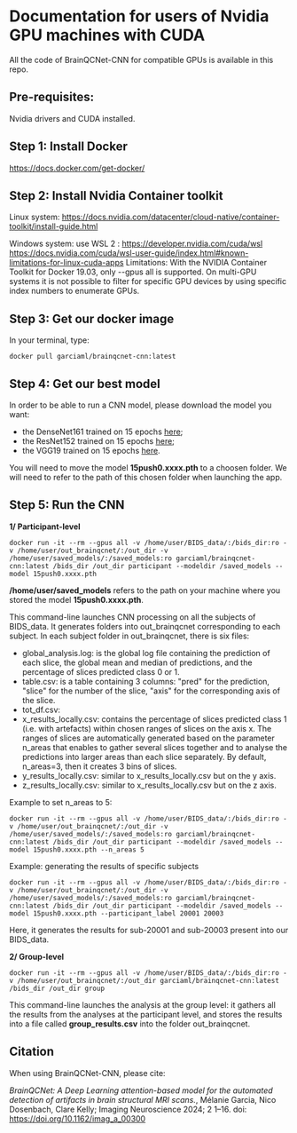# Documentation for users of Nvidia GPU machines with CUDA

All the code of BrainQCNet-CNN for compatible GPUs is available in this repo.

## Pre-requisites: 
Nvidia drivers and CUDA installed.

## Step 1: Install Docker

https://docs.docker.com/get-docker/

## Step 2: Install Nvidia Container toolkit

Linux system: https://docs.nvidia.com/datacenter/cloud-native/container-toolkit/install-guide.html 

Windows system: use WSL 2 : https://developer.nvidia.com/cuda/wsl
https://docs.nvidia.com/cuda/wsl-user-guide/index.html#known-limitations-for-linux-cuda-apps
Limitations: With the NVIDIA Container Toolkit for Docker 19.03, only --gpus all is supported. On multi-GPU systems it is not possible to filter for specific GPU devices by using specific index numbers to enumerate GPUs. 

## Step 3: Get our docker image
In your terminal, type:
```
docker pull garciaml/brainqcnet-cnn:latest
```

## Step 4: Get our best model
In order to be able to run a CNN model, please download the model you want: 
- the DenseNet161 trained on 15 epochs [here](https://drive.google.com/file/d/10rK9tG41NKE9I-6J1GtfgEzYxHddTpCK/view?usp=sharing);
- the ResNet152 trained on 15 epochs [here](https://drive.google.com/file/d/1qfIx7W3YjBJd5tKy5j3FFfK6MvVt6tEz/view?usp=sharing);
- the VGG19 trained on 15 epochs [here](https://drive.google.com/file/d/1IfHiLsy_1BhXM7Q78x9UJVzarOIny8WG/view?usp=sharing).

You will need to move the model **15push0.xxxx.pth** to a choosen folder. We will need to refer to the path of this chosen folder when launching the app. 

## Step 5: Run the CNN

**1/ Participant-level**
```
docker run -it --rm --gpus all -v /home/user/BIDS_data/:/bids_dir:ro -v /home/user/out_brainqcnet/:/out_dir -v /home/user/saved_models/:/saved_models:ro garciaml/brainqcnet-cnn:latest /bids_dir /out_dir participant --modeldir /saved_models --model 15push0.xxxx.pth
```
**/home/user/saved_models** refers to the path on your machine where you stored the model **15push0.xxxx.pth**.

This command-line launches CNN processing on all the subjects of BIDS_data. It generates folders into out_brainqcnet corresponding to each subject. 
In each subject folder in out_brainqcnet, there is six files:
- global_analysis.log: is the global log file containing the prediction of each slice, the global mean and median of predictions, and the percentage of slices predicted class 0 or 1. 
- table.csv: is a table containing 3 columns: "pred" for the prediction, "slice" for the number of the slice, "axis" for the corresponding axis of the slice.
- tot_df.csv: 
- x_results_locally.csv: contains the percentage of slices predicted class 1 (i.e. with artefacts) within chosen ranges of slices on the axis x. The ranges of slices are automatically generated based on the parameter n_areas that enables to gather several slices together and to analyse the predictions into larger areas than each slice separately. By default, n_areas=3, then it creates 3 bins of slices. 
- y_results_locally.csv: similar to x_results_locally.csv but on the y axis.
- z_results_locally.csv: similar to x_results_locally.csv but on the z axis.

Example to set n_areas to 5:
```
docker run -it --rm --gpus all -v /home/user/BIDS_data/:/bids_dir:ro -v /home/user/out_brainqcnet/:/out_dir -v /home/user/saved_models/:/saved_models:ro garciaml/brainqcnet-cnn:latest /bids_dir /out_dir participant --modeldir /saved_models --model 15push0.xxxx.pth --n_areas 5
```

Example: generating the results of specific subjects 
```
docker run -it --rm --gpus all -v /home/user/BIDS_data/:/bids_dir:ro -v /home/user/out_brainqcnet/:/out_dir -v /home/user/saved_models/:/saved_models:ro garciaml/brainqcnet-cnn:latest /bids_dir /out_dir participant --modeldir /saved_models --model 15push0.xxxx.pth --participant_label 20001 20003
```
Here, it generates the results for sub-20001 and sub-20003 present into our BIDS_data.


**2/ Group-level**
```
docker run -it --rm --gpus all -v /home/user/BIDS_data/:/bids_dir:ro -v /home/user/out_brainqcnet/:/out_dir garciaml/brainqcnet-cnn:latest /bids_dir /out_dir group 
```
This command-line launches the analysis at the group level: it gathers all the results from the analyses at the participant level, and stores the results into a file called **group_results.csv** into the folder out_brainqcnet.

## Citation
When using BrainQCNet-CNN, please cite:

*BrainQCNet: A Deep Learning attention-based model for the automated detection of artifacts in brain structural MRI scans.*, Mélanie Garcia, Nico Dosenbach, Clare Kelly;  Imaging Neuroscience 2024; 2 1–16. doi: https://doi.org/10.1162/imag_a_00300
